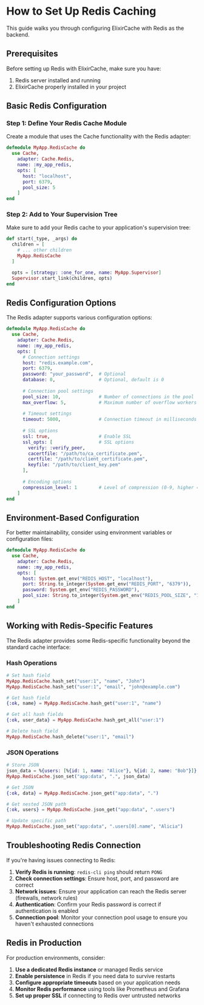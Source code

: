 # How to Set Up Redis Caching

This guide walks you through configuring ElixirCache with Redis as the backend.

## Prerequisites

Before setting up Redis with ElixirCache, make sure you have:

1. Redis server installed and running
2. ElixirCache properly installed in your project

## Basic Redis Configuration

### Step 1: Define Your Redis Cache Module

Create a module that uses the Cache functionality with the Redis adapter:

```elixir
defmodule MyApp.RedisCache do
  use Cache,
    adapter: Cache.Redis,
    name: :my_app_redis,
    opts: [
      host: "localhost",
      port: 6379,
      pool_size: 5
    ]
end
```

### Step 2: Add to Your Supervision Tree

Make sure to add your Redis cache to your application's supervision tree:

```elixir
def start(_type, _args) do
  children = [
    # ... other children
    MyApp.RedisCache
  ]

  opts = [strategy: :one_for_one, name: MyApp.Supervisor]
  Supervisor.start_link(children, opts)
end
```

## Redis Configuration Options

The Redis adapter supports various configuration options:

```elixir
defmodule MyApp.RedisCache do
  use Cache,
    adapter: Cache.Redis,
    name: :my_app_redis,
    opts: [
      # Connection settings
      host: "redis.example.com",
      port: 6379,
      password: "your_password",  # Optional
      database: 0,                # Optional, default is 0
      
      # Connection pool settings
      pool_size: 10,              # Number of connections in the pool
      max_overflow: 5,            # Maximum number of overflow workers
      
      # Timeout settings
      timeout: 5000,              # Connection timeout in milliseconds
      
      # SSL options
      ssl: true,                  # Enable SSL
      ssl_opts: [                 # SSL options
        verify: :verify_peer,
        cacertfile: "/path/to/ca_certificate.pem",
        certfile: "/path/to/client_certificate.pem",
        keyfile: "/path/to/client_key.pem"
      ],
      
      # Encoding options
      compression_level: 1        # Level of compression (0-9, higher = more compression)
    ]
end
```

## Environment-Based Configuration

For better maintainability, consider using environment variables or configuration files:

```elixir
defmodule MyApp.RedisCache do
  use Cache,
    adapter: Cache.Redis,
    name: :my_app_redis,
    opts: [
      host: System.get_env("REDIS_HOST", "localhost"),
      port: String.to_integer(System.get_env("REDIS_PORT", "6379")),
      password: System.get_env("REDIS_PASSWORD"),
      pool_size: String.to_integer(System.get_env("REDIS_POOL_SIZE", "10"))
    ]
end
```

## Working with Redis-Specific Features

The Redis adapter provides some Redis-specific functionality beyond the standard cache interface:

### Hash Operations

```elixir
# Set hash field
MyApp.RedisCache.hash_set("user:1", "name", "John")
MyApp.RedisCache.hash_set("user:1", "email", "john@example.com")

# Get hash field
{:ok, name} = MyApp.RedisCache.hash_get("user:1", "name")

# Get all hash fields
{:ok, user_data} = MyApp.RedisCache.hash_get_all("user:1")

# Delete hash field
MyApp.RedisCache.hash_delete("user:1", "email")
```

### JSON Operations

```elixir
# Store JSON
json_data = %{users: [%{id: 1, name: "Alice"}, %{id: 2, name: "Bob"}]}
MyApp.RedisCache.json_set("app:data", ".", json_data)

# Get JSON 
{:ok, data} = MyApp.RedisCache.json_get("app:data", ".")

# Get nested JSON path
{:ok, users} = MyApp.RedisCache.json_get("app:data", ".users")

# Update specific path
MyApp.RedisCache.json_set("app:data", ".users[0].name", "Alicia")
```

## Troubleshooting Redis Connection

If you're having issues connecting to Redis:

1. **Verify Redis is running**: `redis-cli ping` should return `PONG`
2. **Check connection settings**: Ensure host, port, and password are correct
3. **Network issues**: Ensure your application can reach the Redis server (firewalls, network rules)
4. **Authentication**: Confirm your Redis password is correct if authentication is enabled
5. **Connection pool**: Monitor your connection pool usage to ensure you haven't exhausted connections

## Redis in Production

For production environments, consider:

1. **Use a dedicated Redis instance** or managed Redis service
2. **Enable persistence** in Redis if you need data to survive restarts
3. **Configure appropriate timeouts** based on your application needs
4. **Monitor Redis performance** using tools like Prometheus and Grafana
5. **Set up proper SSL** if connecting to Redis over untrusted networks

